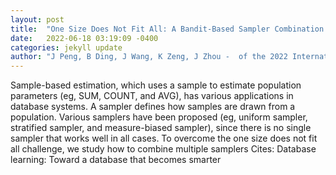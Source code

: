 ```yaml
---
layout: post
title:  "One Size Does Not Fit All: A Bandit-Based Sampler Combination Framework with Theoretical Guarantees"
date:   2022-06-18 03:19:09 -0400
categories: jekyll update
author: "J Peng, B Ding, J Wang, K Zeng, J Zhou -  of the 2022 International Conference on , 2022"
---
```

Sample-based estimation, which uses a sample to estimate population parameters (eg, SUM, COUNT, and AVG), has various applications in database systems. A sampler defines how samples are drawn from a population. Various samplers have been proposed (eg, uniform sampler, stratified sampler, and measure-biased sampler), since there is no single sampler that works well in all cases. To overcome the  one size does not fit all  challenge, we study how to combine multiple samplers  Cites: Database learning: Toward a database that becomes smarter